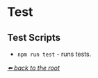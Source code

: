 # Test

## Test Scripts

* `npm run test` - runs tests.

*[⬅️ back to the root](/README.md#mailtrap-client)*
